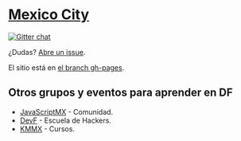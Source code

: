 [Mexico City](http://nodeschool.io/mexicocity/)
======

[![Gitter chat](https://badges.gitter.im/nodeschool/mexicocity.png)](https://gitter.im/nodeschool/mexicocity)

¿Dudas? [Abre un issue](https://github.com/nodeschool/mexicocity/issues).

El sitio está en [el branch gh-pages](https://github.com/nodeschool/mexicocity/tree/gh-pages).

## Otros grupos y eventos para aprender en DF

- [JavaScriptMX](http://javascriptmx.com) - Comunidad.
- [DevF](http://www.devf.mx/) - Escuela de Hackers.
- [KMMX](http://kmmx.mx) - Cursos.
